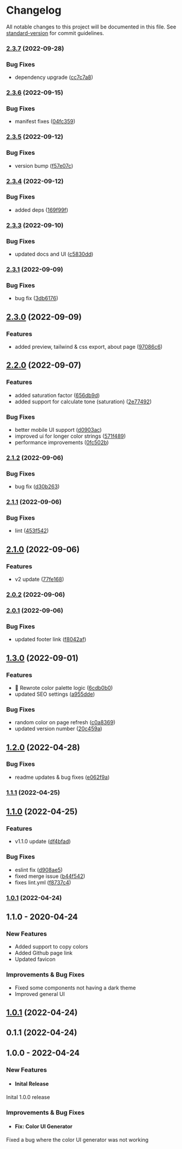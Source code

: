 # Changelog

All notable changes to this project will be documented in this file. See [standard-version](https://github.com/conventional-changelog/standard-version) for commit guidelines.

### [2.3.7](https://github.com/fluid-design-io/color-ui-generator/compare/v2.3.6...v2.3.7) (2022-09-28)


### Bug Fixes

* dependency upgrade ([cc7c7a8](https://github.com/fluid-design-io/color-ui-generator/commit/cc7c7a803ac67ec6716250a6b719081ccaf643e1))

### [2.3.6](https://github.com/fluid-design-io/color-ui-generator/compare/v2.3.5...v2.3.6) (2022-09-15)


### Bug Fixes

* manifest fixes ([04fc359](https://github.com/fluid-design-io/color-ui-generator/commit/04fc359b5ec45a8a94217df03a0fee6299b56f57))

### [2.3.5](https://github.com/fluid-design-io/color-ui-generator/compare/v2.3.4...v2.3.5) (2022-09-12)


### Bug Fixes

* version bump ([f57e07c](https://github.com/fluid-design-io/color-ui-generator/commit/f57e07cf5008f8e50f1515ce0e1e21f1bbe75c0e))

### [2.3.4](https://github.com/fluid-design-io/color-ui-generator/compare/v2.3.3...v2.3.4) (2022-09-12)


### Bug Fixes

* added deps ([169f99f](https://github.com/fluid-design-io/color-ui-generator/commit/169f99f422ca2505d1857b6f0d3556fe7bedbd74))

### [2.3.3](https://github.com/fluid-design-io/color-ui-generator/compare/v2.3.1...v2.3.3) (2022-09-10)


### Bug Fixes

* updated docs and UI ([c5830dd](https://github.com/fluid-design-io/color-ui-generator/commit/c5830ddbf240dd12bdad2d7dd716ecf3546f0ff6))

### [2.3.1](https://github.com/fluid-design-io/color-ui-generator/compare/v2.3.0...v2.3.1) (2022-09-09)


### Bug Fixes

* bug fix ([3db6176](https://github.com/fluid-design-io/color-ui-generator/commit/3db6176809fb2f838bd0cc6b1a5bc3cd05239280))

## [2.3.0](https://github.com/fluid-design-io/color-ui-generator/compare/v2.2.0...v2.3.0) (2022-09-09)


### Features

* added preview, tailwind & css export, about page ([97086c6](https://github.com/fluid-design-io/color-ui-generator/commit/97086c66e9e39d81f675103348a2b22b040323be))

## [2.2.0](https://github.com/fluid-design-io/color-ui-generator/compare/v2.1.2...v2.2.0) (2022-09-07)


### Features

* added saturation factor ([656db9d](https://github.com/fluid-design-io/color-ui-generator/commit/656db9dc5b92936b0d4530681762dc942a196fcc))
* added support for calculate tone (saturation) ([2e77492](https://github.com/fluid-design-io/color-ui-generator/commit/2e774926bb8bc6950c01da389af832700efccad9))


### Bug Fixes

* better mobile UI support ([d0903ac](https://github.com/fluid-design-io/color-ui-generator/commit/d0903acd606424e8bcd833a4d16e3193d37a90fe))
* improved ui for longer color strings ([571f489](https://github.com/fluid-design-io/color-ui-generator/commit/571f489fd26a778e838b0b9c77a1fe9fd99ee702))
* performance improvements ([0fc502b](https://github.com/fluid-design-io/color-ui-generator/commit/0fc502b06f540a3908d6a047ec9b6007180f563e))

### [2.1.2](https://github.com/fluid-design-io/color-ui-generator/compare/v2.1.1...v2.1.2) (2022-09-06)


### Bug Fixes

* bug fix ([d30b263](https://github.com/fluid-design-io/color-ui-generator/commit/d30b26353f471a70a7c80d286373b32a96dcb302))

### [2.1.1](https://github.com/fluid-design-io/color-ui-generator/compare/v2.1.0...v2.1.1) (2022-09-06)


### Bug Fixes

* lint ([453f542](https://github.com/fluid-design-io/color-ui-generator/commit/453f5421f3fc41c014100d90b413bfedbfeccfc0))

## [2.1.0](https://github.com/fluid-design-io/color-ui-generator/compare/v2.0.2...v2.1.0) (2022-09-06)


### Features

* v2 update ([77fe168](https://github.com/fluid-design-io/color-ui-generator/commit/77fe168783cf9ba2c0568b7157355311a7fda845))

### [2.0.2](https://github.com/fluid-design-io/color-ui-generator/compare/v2.0.1...v2.0.2) (2022-09-06)

### [2.0.1](https://github.com/fluid-design-io/color-ui-generator/compare/v1.3.0...v2.0.1) (2022-09-06)


### Bug Fixes

* updated footer link ([f8042af](https://github.com/fluid-design-io/color-ui-generator/commit/f8042afad30abda469040458433977212b909208))

## [1.3.0](https://github.com/fluid-design-io/color-ui-generator/compare/v1.2.0...v1.3.0) (2022-09-01)


### Features

* 🚀 Rewrote color palette logic ([6cdb0b0](https://github.com/fluid-design-io/color-ui-generator/commit/6cdb0b01c442bacff755b56f07d3804412e35f76))
* updated SEO settings ([a955dde](https://github.com/fluid-design-io/color-ui-generator/commit/a955dde542d61a0e850a7a93f802da7eee286c0a))


### Bug Fixes

* random color on page refresh ([c0a8369](https://github.com/fluid-design-io/color-ui-generator/commit/c0a836909183d18f674470f26d746ed30571114d))
* updated version number ([20c459a](https://github.com/fluid-design-io/color-ui-generator/commit/20c459ae42242eeab4b5ccc7e158947e6d57943b))

## [1.2.0](https://github.com/fluid-design-io/color-ui-generator/compare/v1.1.1...v1.2.0) (2022-04-28)


### Bug Fixes

* readme updates & bug fixes ([e062f9a](https://github.com/fluid-design-io/color-ui-generator/commit/e062f9a5e472362515d0522d2d715cf5b7e94056))

### [1.1.1](https://github.com/fluid-design-io/color-ui-generator/compare/v1.1.0...v1.1.1) (2022-04-25)

## [1.1.0](https://github.com/fluid-design-io/color-ui-generator/compare/v1.0.7...v1.1.0) (2022-04-25)


### Features

* v1.1.0 update ([df4bfad](https://github.com/fluid-design-io/color-ui-generator/commit/df4bfade55b26ec353b0e42a06ade057c970c43d))


### Bug Fixes

* eslint fix ([d908ae5](https://github.com/fluid-design-io/color-ui-generator/commit/d908ae54f2903de98972b361cf9f8f5c4166029c))
* fixed merge issue ([b44f542](https://github.com/fluid-design-io/color-ui-generator/commit/b44f5422830add3d82373cd22bc6aa3a42236562))
* fixes lint.yml ([f8737c4](https://github.com/fluid-design-io/color-ui-generator/commit/f8737c45b64cb6a956a1519c4ceea1c9d4194be8))

### [1.0.1](https://github.com/fluid-design-io/color-ui-generator/compare/v0.1.1...v1.0.1) (2022-04-24)

## 1.1.0 - 2020-04-24

### New Features

 - Added support to copy colors
 - Added Github page link
 - Updated favicon
  

### Improvements & Bug Fixes

- Fixed some components not having a dark theme
- Improved general UI

  
  

## [1.0.1](https://github.com/fluid-design-io/color-ui-generator/compare/v0.1.1...v1.0.1) (2022-04-24)

  

## 0.1.1 (2022-04-24)

  

## 1.0.0 - 2022-04-24

  

### New Features

  

-  #### Inital Release

Inital 1.0.0 release

  

### Improvements & Bug Fixes

  

-  #### Fix: Color UI Generator

Fixed a bug where the color UI generator was not working